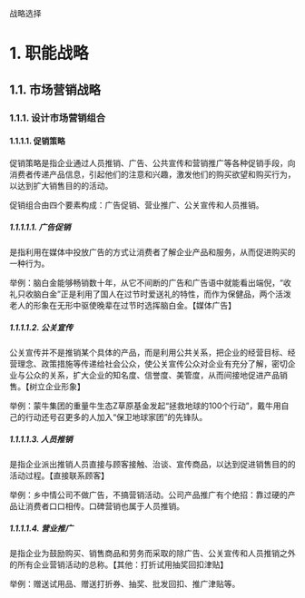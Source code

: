 战略选择

# 1. 职能战略

## 1.1. 市场营销战略

### 1.1.1. 设计市场营销组合

#### 1.1.1.1. 促销策略

促销策略是指企业通过人员推销、广告、公共宣传和营销推广等各种促销手段，向消费者传递产品信息，引起他们的注意和兴趣，激发他们的购买欲望和购买行为，以达到扩大销售目的的活动。

促销组合由四个要素构成：广告促销、营业推广、公关宣传和人员推销。

##### 1.1.1.1.1. 广告促销

是指利用在媒体中投放广告的方式让消费者了解企业产品和服务，从而促进购买的一种行为。

举例：脑白金能够畅销数十年，从它不间断的广告和广告语中就能看出端倪，“收礼只收脑白金”正是利用了国人在过节时爱送礼的特性，而作为保健品，两个活泼老人的形象在无形中驱使晚辈在过节时选挥脑白金。【媒体广告】

##### 1.1.1.1.2. 公关宣传

公关宣传并不是推销某个具体的产品，而是利用公共关系，把企业的经营目标、经营理念、政策措施等传递给社会公众，使公关宣传公众对企业有充分了解，密切企业与公众的关系，扩大企业的知名度、信誉度、美管度，从而间接地促进产品销售。【树立企业形象】

举例：蒙牛集团的重量牛生态Z草原基金发起“拯救地球的100个行动”，戴牛用自己的行动还号召更多的人加入“保卫地球家团”的先锋队。

##### 1.1.1.1.3. 人员推销

是指企业派出推销人员直接与顾客接触、治谈、宣传商品，以达到促进销售目的的活动过程。【直接联系顾客】

举例：乡中情公司不做广告，不搞营销活动。公司产品推广有个绝招：靠过硬的产品让消费者口口相传。口碑营销也属于人员推销。

##### 1.1.1.1.4. 营业推广

是指企业为鼓励购买、销售商品和劳务而采取的除广告、公关宣传和人员推销之外的所有企业营销活动的总称。【其他：打折试用抽奖回扣津贴】

举例：赠送试用品、赠送打折券、抽奖、批发回扣、推广津贴等。
